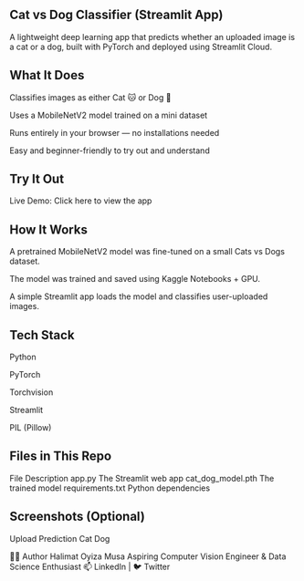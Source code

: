 ## Cat vs Dog Classifier (Streamlit App)
A lightweight deep learning app that predicts whether an uploaded image is a cat or a dog, built with PyTorch and deployed using Streamlit Cloud.



## What It Does
Classifies images as either Cat 🐱 or Dog 🐶

Uses a MobileNetV2 model trained on a mini dataset

Runs entirely in your browser — no installations needed

Easy and beginner-friendly to try out and understand

## Try It Out
 Live Demo: Click here to view the app


## How It Works
A pretrained MobileNetV2 model was fine-tuned on a small Cats vs Dogs dataset.

The model was trained and saved using Kaggle Notebooks + GPU.

A simple Streamlit app loads the model and classifies user-uploaded images.


 
## Tech Stack
Python

PyTorch

Torchvision

Streamlit

PIL (Pillow)

## Files in This Repo
File	Description
app.py	The Streamlit web app
cat_dog_model.pth	The trained model
requirements.txt	Python dependencies

## Screenshots (Optional)
Upload	Prediction
Cat
Dog

🙋‍♀️ Author
Halimat Oyiza Musa
Aspiring Computer Vision Engineer & Data Science Enthusiast
📫 LinkedIn | 🐦 Twitter

